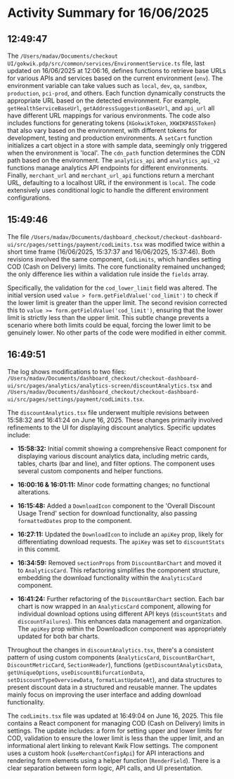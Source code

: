 # Activity Summary for 16/06/2025

## 12:49:47
The `/Users/madav/Documents/checkout UI/gokwik.pdp/src/common/services/EnvironmentService.ts` file, last updated on 16/06/2025 at 12:06:16,  defines functions to retrieve base URLs for various APIs and services based on the current environment (`env`).  The environment variable can take values such as `local`, `dev`, `qa`, `sandbox`, `production`, `pci-prod`, and others.  Each function dynamically constructs the appropriate URL based on the detected environment.  For example,  `getHealthServiceBaseUrl`, `getAddressSuggestionBaseUrl`, and `api_url` all have different URL mappings for various environments.  The code also includes functions for generating tokens (`XGokwikToken`, `XKWIKPASSToken`) that also vary based on the environment, with different tokens for development, testing and production environments.  A `setCart` function initializes a cart object in a store with sample data, seemingly only triggered when the environment is 'local'. The `cdn_path` function determines the CDN path based on the environment.  The `analytics_api` and `analytics_api_v2` functions manage analytics API endpoints for different environments.  Finally,  `merchant_url` and `merchant_url_api` functions return a merchant URL, defaulting to a localhost URL if the environment is `local`.  The code extensively uses conditional logic to handle the different environment configurations.


## 15:49:46
The file `/Users/madav/Documents/dashboard_checkout/checkout-dashboard-ui/src/pages/settings/payment/codLimits.tsx` was modified twice within a short time frame (16/06/2025, 15:37:37 and 16/06/2025, 15:37:46).  Both revisions involved the same component, `CodLimits`, which handles setting COD (Cash on Delivery) limits. The core functionality remained unchanged; the only difference lies within a validation rule inside the `fields` array.

Specifically, the validation for the `cod_lower_limit` field was altered. The initial version used `value > form.getFieldValue('cod_limit')` to check if the lower limit is greater than the upper limit.  The second revision corrected this to `value >= form.getFieldValue('cod_limit')`, ensuring that the lower limit is strictly less than the upper limit.  This subtle change prevents a scenario where both limits could be equal, forcing the lower limit to be genuinely lower.  No other parts of the code were modified in either commit.


## 16:49:51
The log shows modifications to two files: `/Users/madav/Documents/dashboard_checkout/checkout-dashboard-ui/src/pages/analytics/analytics-screen/discountAnalytics.tsx` and `/Users/madav/Documents/dashboard_checkout/checkout-dashboard-ui/src/pages/settings/payment/codLimits.tsx`.

The `discountAnalytics.tsx` file underwent multiple revisions between 15:58:32 and 16:41:24 on June 16, 2025.  These changes primarily involved refinements to the UI for displaying discount analytics.  Specific updates include:

* **15:58:32:** Initial commit showing a comprehensive React component for displaying various discount analytics data, including metric cards, tables, charts (bar and line), and filter options. The component uses several custom components and helper functions.

* **16:00:16 & 16:01:11:**  Minor code formatting changes; no functional alterations.

* **16:15:48:** Added a `DownloadIcon` component to the 'Overall Discount Usage Trend' section for download functionality, also passing `formattedDates` prop to the component.

* **16:27:11:** Updated the `DownloadIcon` to include an `apiKey` prop, likely for differentiating download requests.  The `apiKey`  was set to `discountStats` in this commit.

* **16:34:59:** Removed `sectionProps` from `DiscountBarChart` and moved it to `AnalyticsCard`. This refactoring simplifies the component structure, embedding the download functionality within the `AnalyticsCard` component.

* **16:41:24:**  Further refactoring of the `DiscountBarChart` section. Each bar chart is now wrapped in an `AnalyticsCard` component, allowing for individual download options using different API keys (`discountStats` and `discountFailures`). This enhances data management and organization.  The `apiKey` prop within the DownloadIcon component was appropriately updated for both bar charts.

Throughout the changes in `discountAnalytics.tsx`, there's a consistent pattern of using custom components (`AnalyticsCard`, `DiscountBarChart`, `DiscountMetricCard`, `SectionHeader`), functions (`getDiscountAnalyticsData`, `getUniqueOptions`, `useDiscountBifurcationData`, `setDiscountTypeOverviewData`, `formatLastUpdateAt`), and data structures to present discount data in a structured and reusable manner.  The updates mainly focus on improving the user interface and adding download functionality.

The `codLimits.tsx` file was updated at 16:49:04 on June 16, 2025. This file contains a React component for managing COD (Cash on Delivery) limits in settings.  The update includes: a form for setting upper and lower limits for COD, validation to ensure the lower limit is less than the upper limit, and an informational alert linking to relevant Kwik Flow settings. The component uses a custom hook (`useMerchantConfigApi`) for API interactions and rendering form elements using a helper function (`RenderField`).  There is a clear separation between form logic, API calls, and UI presentation.
